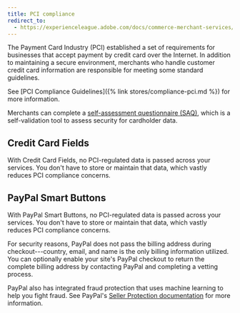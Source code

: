 ```yaml
---
title: PCI compliance
redirect_to:
  - https://experienceleague.adobe.com/docs/commerce-merchant-services/payment-services/security.html#pci-compliance
---
```


The Payment Card Industry (PCI) established a set of requirements for businesses that accept payment by credit card over the Internet. In addition to maintaining a secure environment, merchants who handle customer credit card information are responsible for meeting some standard guidelines.

See [PCI Compliance Guidelines]({% link stores/compliance-pci.md %}) for more information.

Merchants can complete a [self-assessment questionnaire (SAQ)](https://www.pcisecuritystandards.org/pci_security/completing_self_assessment), which is a self-validation tool to assess security for cardholder data.

## Credit Card Fields

With Credit Card Fields, no PCI-regulated data is passed across your services. You don't have to store or maintain that data, which vastly reduces PCI compliance concerns.

## PayPal Smart Buttons

With PayPal Smart Buttons, no PCI-regulated data is passed across your services. You don't have to store or maintain that data, which vastly reduces PCI compliance concerns.

For security reasons, PayPal does not pass the billing address during checkout---country, email, and name is the only billing information utilized. You can optionally enable your site's PayPal checkout to return the complete billing address by contacting PayPal and completing a vetting process.

PayPal also has integrated fraud protection that uses machine learning to help you fight fraud. See PayPal's [Seller Protection documentation](https://www.paypal.com/us/webapps/mpp/security/seller-protection) for more information.